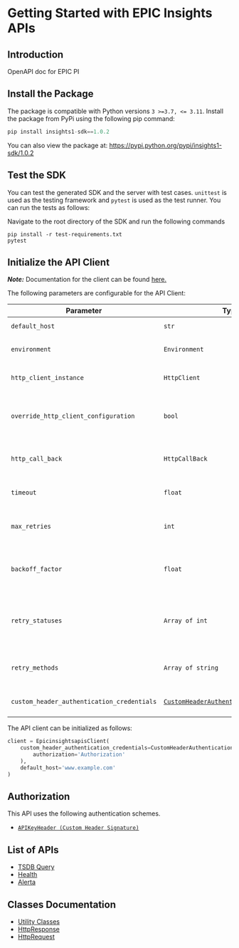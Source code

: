 
# Getting Started with EPIC Insights APIs

## Introduction

OpenAPI doc for EPIC PI

## Install the Package

The package is compatible with Python versions `3 >=3.7, <= 3.11`.
Install the package from PyPi using the following pip command:

```python
pip install insights1-sdk==1.0.2
```

You can also view the package at:
https://pypi.python.org/pypi/insights1-sdk/1.0.2

## Test the SDK

You can test the generated SDK and the server with test cases. `unittest` is used as the testing framework and `pytest` is used as the test runner. You can run the tests as follows:

Navigate to the root directory of the SDK and run the following commands

```
pip install -r test-requirements.txt
pytest
```

## Initialize the API Client

**_Note:_** Documentation for the client can be found [here.](https://www.github.com/vsvinav/insights-python-sdk/tree/1.0.2/doc/client.md)

The following parameters are configurable for the API Client:

| Parameter | Type | Description |
|  --- | --- | --- |
| `default_host` | `str` | *Default*: `'www.example.com'` |
| `environment` | `Environment` | The API environment. <br> **Default: `Environment.PRODUCTION`** |
| `http_client_instance` | `HttpClient` | The Http Client passed from the sdk user for making requests |
| `override_http_client_configuration` | `bool` | The value which determines to override properties of the passed Http Client from the sdk user |
| `http_call_back` | `HttpCallBack` | The callback value that is invoked before and after an HTTP call is made to an endpoint |
| `timeout` | `float` | The value to use for connection timeout. <br> **Default: 60** |
| `max_retries` | `int` | The number of times to retry an endpoint call if it fails. <br> **Default: 0** |
| `backoff_factor` | `float` | A backoff factor to apply between attempts after the second try. <br> **Default: 2** |
| `retry_statuses` | `Array of int` | The http statuses on which retry is to be done. <br> **Default: [408, 413, 429, 500, 502, 503, 504, 521, 522, 524]** |
| `retry_methods` | `Array of string` | The http methods on which retry is to be done. <br> **Default: ['GET', 'PUT']** |
| `custom_header_authentication_credentials` | [`CustomHeaderAuthenticationCredentials`](https://www.github.com/vsvinav/insights-python-sdk/tree/1.0.2/doc/$a/https://www.github.com/vsvinav/insights-python-sdk/tree/1.0.2/custom-header-signature.md) | The credential object for Custom Header Signature |

The API client can be initialized as follows:

```python
client = EpicinsightsapisClient(
    custom_header_authentication_credentials=CustomHeaderAuthenticationCredentials(
        authorization='Authorization'
    ),
    default_host='www.example.com'
)
```

## Authorization

This API uses the following authentication schemes.

* [`APIKeyHeader (Custom Header Signature)`](https://www.github.com/vsvinav/insights-python-sdk/tree/1.0.2/doc/$a/https://www.github.com/vsvinav/insights-python-sdk/tree/1.0.2/custom-header-signature.md)

## List of APIs

* [TSDB Query](https://www.github.com/vsvinav/insights-python-sdk/tree/1.0.2/doc/controllers/tsdb-query.md)
* [Health](https://www.github.com/vsvinav/insights-python-sdk/tree/1.0.2/doc/controllers/health.md)
* [Alerta](https://www.github.com/vsvinav/insights-python-sdk/tree/1.0.2/doc/controllers/alerta.md)

## Classes Documentation

* [Utility Classes](https://www.github.com/vsvinav/insights-python-sdk/tree/1.0.2/doc/utility-classes.md)
* [HttpResponse](https://www.github.com/vsvinav/insights-python-sdk/tree/1.0.2/doc/http-response.md)
* [HttpRequest](https://www.github.com/vsvinav/insights-python-sdk/tree/1.0.2/doc/http-request.md)


